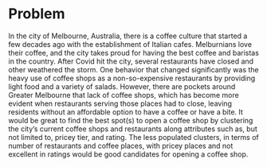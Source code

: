 # Problem
In the city of Melbourne, Australia, there is a coffee culture that started a few decades ago with the establishment of Italian cafes. Melburnians love their coffee, and the city takes proud for having the best coffee and baristas in the country. After Covid hit the city, several restaurants have closed and other weathered the storm. One behavior that changed significantly was the heavy use of coffee shops as a non-so-expensive restaurants by providing light food and a variety of salads. However, there are pockets around Greater Melbourne that lack of coffee shops, which has become more evident when restaurants serving those places had to close, leaving residents without an affordable option to have a coffee or have a bite.
It would be great to find the best spot(s) to open a coffee shop by clustering the city’s current coffee shops and restaurants along attributes such as, but not limited to, pricey tier, and rating. The less populated clusters, in terms of number of restaurants and coffee places, with pricey places and not excellent in ratings would be good candidates for opening a coffee shop.
